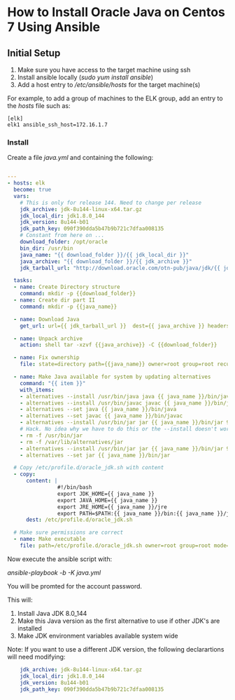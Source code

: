 # How to Install Oracle Java on Centos 7 Using Ansible

## Initial Setup

1. Make sure you have access to the target machine using ssh
1. Install ansible locally (*sudo yum install ansible*)
1. Add a host entry to */etc/ansible/hosts* for the target machine(s)

For example, to add a group of machines to the ELK group, add an entry to the *hosts* file such as:
```
[elk]
elk1 ansible_ssh_host=172.16.1.7
```

### Install

Create a file *java.yml* and containing the following:
```yaml

---
- hosts: elk
  become: true
  vars:
    # This is only for release 144. Need to change per release
    jdk_archive: jdk-8u144-linux-x64.tar.gz
    jdk_local_dir: jdk1.8.0_144
    jdk_version: 8u144-b01
    jdk_path_key: 090f390dda5b47b9b721c7dfaa008135
    # Constant from here on ...
    download_folder: /opt/oracle
    bin_dir: /usr/bin
    java_name: "{{ download_folder }}/{{ jdk_local_dir }}"
    java_archive: "{{ download_folder }}/{{ jdk_archive }}"
    jdk_tarball_url: "http://download.oracle.com/otn-pub/java/jdk/{{ jdk_version }}/{{ jdk_path_key }}/{{ jdk_archive }}"

  tasks:
  - name: Create Directory structure
    command: mkdir -p {{download_folder}}
  - name: Create dir part II
    command: mkdir -p {{java_name}}

  - name: Download Java
    get_url: url={{ jdk_tarball_url }}  dest={{ java_archive }} headers="Cookie:' gpw_e24=http%3A%2F%2Fwww.oracle.com%2F; oraclelicense=accept-securebackup-cookie'" validate_certs=no owner=root group=root mode=744

  - name: Unpack archive
    action: shell tar -xzvf {{java_archive}} -C {{download_folder}}

  - name: Fix ownership
    file: state=directory path={{java_name}} owner=root group=root recurse=yes

  - name: Make Java available for system by updating alternatives
    command: "{{ item }}"
    with_items:
    - alternatives --install /usr/bin/java java {{ java_name }}/bin/java 9999
    - alternatives --install /usr/bin/javac javac {{ java_name }}/bin/javac 9999
    - alternatives --set java {{ java_name }}/bin/java
    - alternatives --set javac {{ java_name }}/bin/javac
    - alternatives --install /usr/bin/jar jar {{ java_name }}/bin/jar 9999
    # Hack. No idea why we have to do this or the --install doesn't work
    - rm -f /usr/bin/jar
    - rm -f /var/lib/alternatives/jar
    - alternatives --install /usr/bin/jar jar {{ java_name }}/bin/jar 9999
    - alternatives --set jar {{ java_name }}/bin/jar

  # Copy /etc/profile.d/oracle_jdk.sh with content
  - copy:
      content: |
                #!/bin/bash
                export JDK_HOME={{ java_name }}
                export JAVA_HOME={{ java_name }}
                export JRE_HOME={{ java_name }}/jre
                export PATH=$PATH:{{ java_name }}/bin:{{ java_name }}/jre/bin
      dest: /etc/profile.d/oracle_jdk.sh

  # Make sure permissions are correct
  - name: Make executable
    file: path=/etc/profile.d/oracle_jdk.sh owner=root group=root mode=0644 state=file recurse=no

```

Now execute the ansible script with:

*ansible-playbook -b -K java.yml*

You will be promted for the account password. 

This will:

1. Install Java JDK 8.0_144 
1. Make this Java version as the first alternative to use if other JDK's are installed
1. Make JDK environment variables available system wide

Note: If you want to use a different JDK version, the following declarartions will need modifying:

```yaml
    jdk_archive: jdk-8u144-linux-x64.tar.gz
    jdk_local_dir: jdk1.8.0_144
    jdk_version: 8u144-b01
    jdk_path_key: 090f390dda5b47b9b721c7dfaa008135
```

